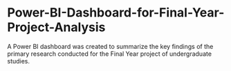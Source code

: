 # Power-BI-Dashboard-for-Final-Year-Project-Analysis
A Power BI dashboard was created to summarize the key findings of the primary research conducted for the Final Year project of undergraduate studies. 
